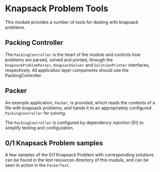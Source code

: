 # Knapsack Problem Tools
This module provides a number of tools for dealing with knapsack problems.

## Packing Controller
The `PackingController` is the heart of the module and controls how problems are parsed, solved and printed, through the
`KnapsackProblemParser`, `KnapsackSolver` and `SolutionPrinter` interfaces, respectively. All application layer components
should use the PackingController.

## Packer
An example application, `Packer`, is provided, which reads the contents of a file with knapsack problems, and hands it to 
an appropriately configured `PackingController` for solving.

The `PackingController` is configured by dependency injection (DI) to simplify testing and configuration.

## 0/1 Knapsack Problem samples
A few samples of the 0/1 Knapsack Problem with corresponding solutions can be found in the test resources directory of
this module, and can be seen in action in the `PackerTest`.

